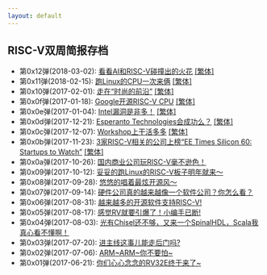 ```yaml
---
layout: default
---
```


## RISC-V双周简报存档

- 第0x12弹(2018-03-02): [看看AI和RISC-V碰撞出的火花](bi-week-rpts/2018-03-02) [\[繁体\]](bi-week-rpts/2018-03-02.tc)
- 第0x11弹(2018-02-15): [跑Linux的CPU一次来俩](bi-week-rpts/2018-02-15) [\[繁体\]](bi-week-rpts/2018-02-15.tc)
- 第0x10弹(2017-02-01): [走在“时尚的前沿”](bi-week-rpts/2018-02-01) [\[繁体\]](bi-week-rpts/2018-02-01.tc)
- 第0x0f弹(2017-01-18): [Google开源RISC-V CPU](bi-week-rpts/2018-01-18) [\[繁体\]](bi-week-rpts/2018-01-18.tc)
- 第0x0e弹(2017-01-04): [Intel漏洞是非多！](bi-week-rpts/2018-01-04) [\[繁体\]](bi-week-rpts/2018-01-04.tc)
- 第0x0d弹(2017-12-21): [Esperanto Technologies会成功么？](bi-week-rpts/2017-12-21) [\[繁体\]](bi-week-rpts/2017-12-21.tc)
- 第0x0c弹(2017-12-07): [Workshop上干活多多](bi-week-rpts/2017-12-07) [\[繁体\]](bi-week-rpts/2017-12-07.tc)
- 第0x0b弹(2017-11-23): [3家RISC-V相关的公司上榜“EE Times Silicon 60: Startups to Watch”](bi-week-rpts/2017-11-23) [\[繁体\]](bi-week-rpts/2017-11-23.tc)
- 第0x0a弹(2017-10-26): [国内商业公司玩RISC-V毫不逊色！](bi-week-rpts/2017-10-26)
- 第0x09弹(2017-10-12): [妥妥的跑Linux的RISC-V板子明年就来～](bi-week-rpts/2017-10-12)
- 第0x08弹(2017-09-28): [悠悠的唱着最炫开源风～](bi-week-rpts/2017-09-28)
- 第0x07弹(2017-09-14): [硬件公司真的越来越像一个软件公司？你怎么看？](bi-week-rpts/2017-09-14)
- 第0x06弹(2017-08-31): [越来越多的开源软件支持RISC-V!](bi-week-rpts/2017-08-31)
- 第0x05弹(2017-08-17): [感觉RV就要引爆了！小编手已断!](bi-week-rpts/2017-08-17)
- 第0x04弹(2017-08-03): [光有Chisel还不够，又来一个SpinalHDL，Scala我真心看不懂啊！](bi-week-rpts/2017-08-03)
- 第0x03弹(2017-07-20): [进主线这事儿能走后门吗?](bi-week-rpts/2017-07-20)
- 第0x02弹(2017-07-06): [ARM~ARM~你不要怕~](bi-week-rpts/2017-07-06)
- 第0x01弹(2017-06-21): [你们心心念念的RV32E终于来了~](bi-week-rpts/2017-06-21)
